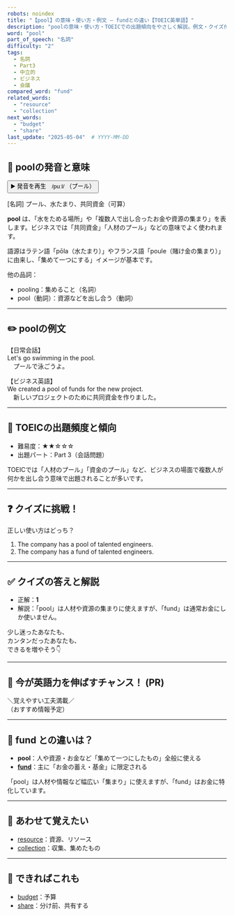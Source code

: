```yaml
---
robots: noindex
title: "【pool】の意味・使い方・例文 ― fundとの違い【TOEIC英単語】"
description: "poolの意味・使い方・TOEICでの出題傾向をやさしく解説。例文・クイズ付きでfundとの違いもわかりやすく学べます。"
word: "pool"
part_of_speech: "名詞"
difficulty: "2"
tags:
  - 名詞
  - Part3
  - 中立的
  - ビジネス
  - 会議
compared_word: "fund"
related_words:
  - "resource"
  - "collection"
next_words:
  - "budget"
  - "share"
last_update: "2025-05-04"  # YYYY-MM-DD
---
```


## 🔰 poolの発音と意味

<button class="play-audio" onclick="playTTS('pool')">
  <span class="play-audio-main">
    ▶️ 発音を再生　/puːl/
  </span>
  <span class="play-audio-sub">
    （プール）
  </span>
</button>

[名詞] プール、水たまり、共同資金（可算）

**pool** は、「水をためる場所」や「複数人で出し合ったお金や資源の集まり」を表します。ビジネスでは「共同資金」「人材のプール」などの意味でよく使われます。

語源はラテン語「pōla（水たまり）」やフランス語「poule（賭け金の集まり）」に由来し、「集めて一つにする」イメージが基本です。

他の品詞：  
- pooling：集めること（名詞）
- pool（動詞）：資源などを出し合う（動詞）

---

## ✏️ poolの例文

【日常会話】  
Let's go swimming in the pool.  
　プールで泳ごうよ。

【ビジネス英語】  
We created a pool of funds for the new project.  
　新しいプロジェクトのために共同資金を作りました。

---

## 🎯 TOEICの出題頻度と傾向

- 難易度：★★☆☆☆
- 出題パート：Part 3（会話問題）

TOEICでは「人材のプール」「資金のプール」など、ビジネスの場面で複数人が何かを出し合う意味で出題されることが多いです。

---

## ❓ クイズに挑戦！

正しい使い方はどっち？

1. The company has a pool of talented engineers.  
2. The company has a fund of talented engineers.

---

## ✅ クイズの答えと解説

- 正解：**1**
- 解説：「pool」は人材や資源の集まりに使えますが、「fund」は通常お金にしか使いません。

少し迷ったあなたも、  
カンタンだったあなたも、  
できるを増やそう👇️

---

## 🚀 今が英語力を伸ばすチャンス！ (PR)

<div class="info-center">
＼覚えやすい工夫満載／<br>  
（おすすめ情報予定）
</div>

---

## 🤔  fund との違いは？

- **pool**：人や資源・お金など「集めて一つにしたもの」全般に使える
- **[fund](/word/fund/)**：主に「お金の蓄え・基金」に限定される

「pool」は人材や情報など幅広い「集まり」に使えますが、「fund」はお金に特化しています。

---

## 🧩 あわせて覚えたい

- [resource](/word/resource/)：資源、リソース
- [collection](/word/collection/)：収集、集めたもの

---

## 📖 できればこれも

- [budget](/word/budget/)：予算
- [share](/word/share/)：分け前、共有する

<!-- cvid: aid24_bid29 -->
